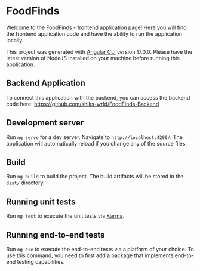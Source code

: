 # FoodFinds
Welcome to the FoodFinds - frontend application page! Here you will find the frontend application code and have the ability to run the application locally.

This project was generated with [Angular CLI](https://github.com/angular/angular-cli) version 17.0.0. Please have the latest version of NodeJS installed on your machine before running this application.

## Backend Application

To connect this application with the backend, you can access the backend code here: https://github.com/shiks-wrld/FoodFinds-Backend

## Development server

Run `ng serve` for a dev server. Navigate to `http://localhost:4200/`. The application will automatically reload if you change any of the source files.

## Build

Run `ng build` to build the project. The build artifacts will be stored in the `dist/` directory.

## Running unit tests

Run `ng test` to execute the unit tests via [Karma](https://karma-runner.github.io).

## Running end-to-end tests

Run `ng e2e` to execute the end-to-end tests via a platform of your choice. To use this command, you need to first add a package that implements end-to-end testing capabilities.
